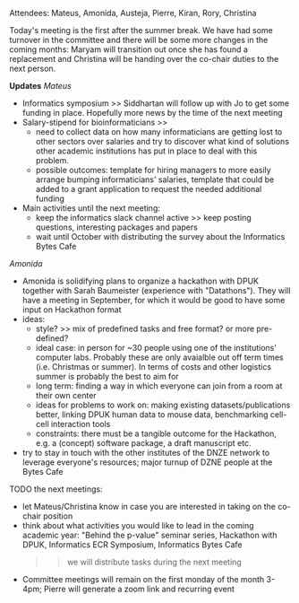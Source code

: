 Attendees: Mateus, Amonida, Austeja, Pierre, Kiran, Rory, Christina

Today's meeting is the first after the summer break. We have had some turnover in the committee and there will be some more changes in the coming months: Maryam will transition out once she has found a replacement and Christina will be handing over the co-chair duties to the next person.

**Updates**
*Mateus*
- Informatics symposium >> Siddhartan will follow up with Jo to get some funding in place. Hopefully more news by the time of the next meeting
- Salary-stipend for bioinformaticians >>
    - need to collect data on how many informaticians are getting lost to other sectors over salaries and try to discover what kind of solutions other academic institutions has put in place to deal with this problem.
    - possible outcomes: template for hiring managers to more easily arrange bumping informaticians' salaries, template that could be added to a grant application to request the needed additional funding
- Main activities until the next meeting:
    - keep the informatics slack channel active >> keep posting questions, interesting packages and papers
    - wait until October with distributing the survey about the Informatics Bytes Cafe
 
*Amonida*
- Amonida is solidifying plans to organize a hackathon with DPUK together with Sarah Baumeister (experience with "Datathons"). They will have a meeting in September, for which it would be good to have some input on Hackathon format
- ideas:
    - style? >> mix of predefined tasks and free format? or more pre-defined?
    - ideal case: in person for ~30 people using one of the institutions' computer labs. Probably these are only avaialble out off term times (i.e. Christmas or summer). In terms of costs and other logistics summer is probably the best to aim for
    - long term: finding a way in which everyone can join from a room at their own center
    - ideas for problems to work on: making existing datasets/publications better, linking DPUK human data to mouse data, benchmarking cell-cell interaction tools
    - constraints: there must be a tangible outcome for the Hackathon, e.g. a (concept) software package, a draft manuscript etc.
- try to stay in touch with the other institutes of the DNZE network to leverage everyone's resources; major turnup of DZNE people at the Bytes Cafe


TODO the next meetings:
- let Mateus/Christina know in case you are interested in taking on the co-chair position
- think about what activities you would like to lead in the coming academic year: "Behind the p-value" seminar series, Hackathon with DPUK, Informatics ECR Symposium, Informatics Bytes Cafe
  >> we will distribute tasks during the next meeting
- Committee meetings will remain on the first monday of the month 3-4pm; Pierre will generate a zoom link and recurring event
